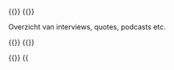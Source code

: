 ---
---

{{<container>}}
{{<row>}}

<p>Overzicht van interviews, quotes, podcasts etc.</p>
{{</row>}}
{{</container>}}

<!-- 2025 -->
{{<container>}}
{{<title title="2025">}}

<!-- Trouw interview -->
{{<banner img="/images/interviews-podcasts/20250606 Trouw.png" >}}
**Quote _Trouw_**

'Amsterdam wilde met AI de bijstand eerlijker en efficienter maken. Het liep anders' [[link](https://www.trouw.nl/verdieping/amsterdam-wilde-met-ai-de-bijstand-eerlijker-en-efficienter-maken-het-liep-anders~b2890374/?referrer=https%3A%2F%2Falgorithmaudit.eu%2F)]

06-06-2025
{{</banner>}}


<!-- 2024 -->
{{<title title="2024">}}

<!-- Volkskrant interview -->
{{<banner img="/images/interviews-podcasts/20240523 Volkskrant.png" >}}
**Interview _de Volkskrant_**

'Niet het algoritme is de boeman maar de manier waarop mensen het gebruiken' [[link](https://www.volkskrant.nl/binnenland/wiskundige-jurriaan-parie-niet-het-algoritme-is-de-boeman-maar-de-manier-waarop-mensen-het-gebruiken~bca4caa8/)]

23-05-2024
{{</banner>}}

<!-- Arte interview -->
{{<banner img="/images/interviews-podcasts/20240425 ARTE.jpeg" >}}
**Interview ARTE**

'Jurriaan, KI-Prüfer aus den Niederlanden | ARTE.tv Documentary' [[link](https://www.youtube.com/watch?v=mgq9JgDF3Y8)]

25-04-2024
{{</banner>}}

<!-- CvRM interview -->
{{<banner img="/images/interviews-podcasts/20240328 CvRM.png" >}}
**Interview College van de Rechten van de Mens**

‘Opsporingsalgoritmes kunnen over de schreef gaan, maar alternatieven zijn niet per se beter’ [[link](https://www.mensenrechten.nl/actueel/toegelicht/interviews/2024/opsporingsalgoritmes-kunnen-over-de-schreef-gaan-maar-alternatieven-zijn-niet-per-se-beter)]

28-08-2024
{{</banner>}}


{{</container>}}

{{<container>}}

{{<title title="2023">}}

<!-- Euractiv -->
{{<banner img="/images/interviews-podcasts/20231201 Euractiv.webp" >}}
**Podcast 'The Tech Brief' Euractiv**

'Algorithm audits in the Digital Services Act' [[link](https://www.euractiv.com/section/digital/podcast/algorithm-audits-in-the-digital-services-act/)]

01-12-2023
{{</banner>}}

<!-- EAISF -->
{{<banner img="/images/interviews-podcasts/20231128 EAISF.png" >}}
**Interview European AI & Society Fund**

'Defining responsible AI is up to all of us' [[link](https://europeanaifund.org/newspublications/interview-with-jurriaan-parie-samaa-mohammad-and-arien-voogt-from-algorithm-audit-defining-responsible-ai-is-up-to-all-of-us/)]

28-11-2023
{{</banner>}}

<!-- EAISF -->
{{<banner img="/images/interviews-podcasts/20230712 Jack Parrock.jpg" >}}
**Podcast Jack Parrock live**

'What even is an algorithm and how is the EU trying to manage them?' [[link](https://www.youtube.com/watch?v=Nkgx_wFP7eo)]

12-07-2023
{{</banner>}}

{{</container>}}

{{<container>}}

{{<title title="2021">}}

<!-- POM -->
{{<banner img="/images/interviews-podcasts/20210430 POM.webp" >}}
**Podcast POM**

'Morele leegte en de productiviteitsfunnel' [[link](https://www.google.com/url?sa=t&source=web&rct=j&opi=89978449&url=https://open.spotify.com/episode/6fw8cD3d4GPAXaWPO3n4Wk&ved=2ahUKEwi9juLwzsGLAxWB9rsIHdsMK7kQFnoECCYQAQ&usg=AOvVaw1au98FvDJs5BIa0oCpgQsy)]

30-04-2021
{{</banner>}}

<!-- NRC -->
{{<banner img="/images/interviews-podcasts/20210426 NRC.png" >}}
**Interview NRC**

'Hoe machtig is uw klik?' [[link](https://www.nrc.nl/nieuws/2021/04/26/hoe-machtig-is-uw-klik-a4041334)]

26-04-2021
{{</banner>}}

{{</container>}}
